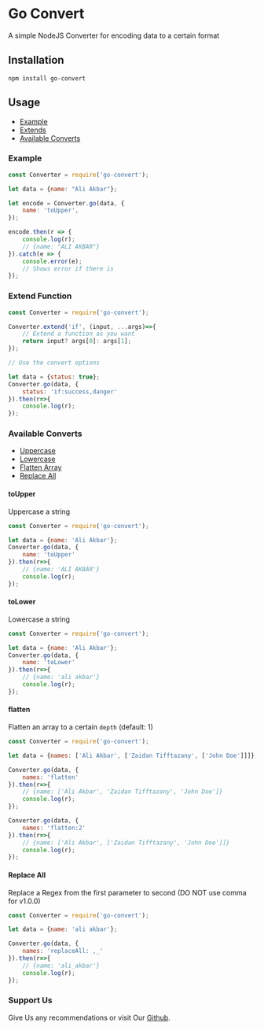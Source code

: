 # Go Convert

A simple NodeJS Converter for encoding data to a certain format

## Installation

```
npm install go-convert
```

## Usage

- [Example](#example)
- [Extends](#extend-function)
- [Available Converts](#available-converts)

### Example

```javascript
const Converter = require('go-convert');

let data = {name: "Ali Akbar"};

let encode = Converter.go(data, {
    name: 'toUpper',
});

encode.then(r => {
    console.log(r);
    // {name: "ALI AKBAR"}
}).catch(e => {
    console.error(e);
    // Shows error if there is
});
```

### Extend Function

```javascript
const Converter = require('go-convert');

Converter.extend('if', (input, ...args)=>{
    // Extend a function as you want
    return input? args[0]: args[1];
});

// Use the convert options

let data = {status: true};
Converter.go(data, {
    status: 'if:success,danger'
}).then(r=>{
    console.log(r);
});

```

### Available Converts

- [Uppercase](#toupper)
- [Lowercase](#tolower)
- [Flatten Array](#flatten)
- [Replace All](#replace-all)

#### toUpper

Uppercase a string

```javascript
const Converter = require('go-convert');

let data = {name: 'Ali Akbar'};
Converter.go(data, {
    name: 'toUpper'
}).then(r=>{
    // {name: 'ALI AKBAR'}
    console.log(r);
});
```

#### toLower

Lowercase a string

```javascript
const Converter = require('go-convert');

let data = {name: 'Ali Akbar'};
Converter.go(data, {
    name: 'toLower'
}).then(r=>{
    // {name: 'ali akbar'}
    console.log(r);
});
```

#### flatten

Flatten an array to a certain ``depth`` (default: 1)

```javascript
const Converter = require('go-convert');

let data = {names: ['Ali Akbar', ['Zaidan Tifftazany', ['John Doe']]]};

Converter.go(data, {
    names: 'flatten'
}).then(r=>{
    // {name: ['Ali Akbar', 'Zaidan Tifftazany', 'John Doe']}
    console.log(r);
});

Converter.go(data, {
    names: 'flatten:2'
}).then(r=>{
    // {name: ['Ali Akbar', ['Zaidan Tifftazany', 'John Doe']]}
    console.log(r);
});

```

#### Replace All

Replace a Regex from the first parameter to second (DO NOT use comma for v1.0.0)
```javascript
const Converter = require('go-convert');

let data = {name: 'ali akbar'};

Converter.go(data, {
    names: 'replaceAll: ,_'
}).then(r=>{
    // {name: 'ali_akbar'}
    console.log(r);
});

```

### Support Us

Give Us any recommendations or visit Our [Github](https://github.com/ali5alkaf5/go-convert).
